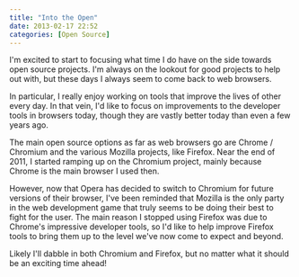 ```yaml
---
title: "Into the Open"
date: 2013-02-17 22:52
categories: [Open Source]
---
```


I'm excited to start to focusing what time I do have on the side towards open
source projects.  I'm always on the lookout for good projects to help out with,
but these days I always seem to come back to web browsers.

In particular, I really enjoy working on tools that improve the lives of other
every day.  In that vein, I'd like to focus on improvements to the developer
tools in browsers today, though they are vastly better today than even a few
years ago.

The main open source options as far as web browsers go are Chrome / Chromium and
the various Mozilla projects, like Firefox. Near the end of 2011, I started
ramping up on the Chromium project, mainly because Chrome is the main browser I
used then.

However, now that Opera has decided to switch to Chromium for future versions of
their browser, I've been reminded that Mozilla is the only party in the web
development game that truly seems to be doing their best to fight for the user.
The main reason I stopped using Firefox was due to Chrome's impressive developer
tools, so I'd like to help improve Firefox tools to bring them up to the level
we've now come to expect and beyond.

Likely I'll dabble in both Chromium and Firefox, but no matter what it should be
an exciting time ahead!
